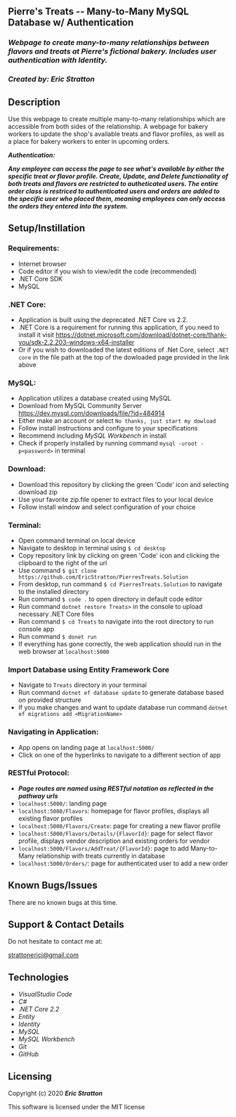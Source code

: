 ## Pierre's Treats -- Many-to-Many MySQL Database w/ Authentication

### _Webpage to create many-to-many relationships between flavors and treats at Pierre's fictional bakery. Includes user authentication with Identity._

### _Created by: Eric Stratton_

## Description

Use this webpage to create multiple many-to-many relationships which are accessible from both sides of the relationship. A webpage for bakery workers to update the shop's available treats and flavor profiles, as well as a place for bakery workers to enter in upcoming orders.

**_Authentication:_** 

**_Any employee can access the page to see what's available by either the specific treat or flavor profile. Create, Update, and Delete functionality of both treats and flavors are restricted to autheticated users. The entire order class is restriced to authenticated users and orders are added to the specific user who placed them, meaning employees can only access the orders they entered into the system._**

## Setup/Instillation

### Requirements:

- Internet browser
- Code editor if you wish to view/edit the code (recommended)
- .NET Core SDK
- MySQL 

### .NET Core:

- Application is built using the deprecated .NET Core vs 2.2.
- .NET Core is a requirement for running this application, if you need to install it visit <https://dotnet.microsoft.com/download/dotnet-core/thank-you/sdk-2.2.203-windows-x64-installer>
- Or if you wish to downloaded the latest editions of .Net Core, select `.NET core` in the file path at the top of the dowloaded page provided in the link above

### MySQL:

- Application utilizes a database created using MySQL
- Download from MySQL Community Server <https://dev.mysql.com/downloads/file/?id=484914>
- Either make an account or select `No thanks, just start my dowload`
- Follow install instructions and configure to your specifications
- Recommend including _MySQL Workbench_ in install
- Check if properly installed by running command `mysql -uroot -p<password>` in terminal

### Download: 

- Download this repository by clicking the green 'Code' icon and selecting download zip
- Use your favorite zip.file opener to extract files to your local device
- Follow install window and select configuration of your choice

### Terminal:

- Open command terminal on local device
- Navigate to desktop in terminal using `$ cd desktop`
- Copy repository link by clicking on green 'Code' icon and clicking the clipboard to the right of the url
- Use command `$ git clone https://github.com/EricStratton/PierresTreats.Solution`
- From desktop, run command `$ cd PierresTreats.Solution` to navigate to the installed directory
- Run command `$ code .` to open directory in default code editor
- Run command `dotnet restore Treats>` in the console to upload necessary .NET Core files
- Run command `$ cd Treats` to navigate into the root directory to run console app
- Run command `$ donet run` 
- If everything has gone correctly, the web application should run in the web browser at `localhost:5000`

### Import Database using Entity Framework Core

- Navigate to `Treats` directory in your terminal
- Run command `dotnet ef database update` to generate database based on provided structure
- If you make changes and want to update database run command `dotnet ef migrations add <MigrationName>`

### Navigating in Application:

- App opens on landing page at `localhost:5000/`
- Click on one of the hyperlinks to navigate to a different section of app

### RESTful Protocol:

- **_Page routes are named using RESTful notation as reflected in the pathway urls_**
- `localhost:5000/`: landing page
- `localhost:5000/Flavors`: homepage for flavor profiles, displays all existing flavor profiles
- `localhost:5000/Flavors/Create`: page for creating a new flavor profile
- `localhost:5000/Flavors/Details/{FlavorId}`: page for select flavor profile, displays vendor description and existing orders for vendor
- `localhost:5000/Flavors/AddTreat/{FlavorId}`: page to add Many-to-Many relationship with treats currently in database
- `localhost:5000/Orders/`: page for authenticated user to add a new order


## Known Bugs/Issues

There are no known bugs at this time.

## Support & Contact Details

Do not hesitate to contact me at:

<strattonericj@gmail.com>

## Technologies 

- _VisualStudio Code_
- _C#_
- _.NET Core 2.2_
- _Entity_
- _Identity_
- _MySQL_
- _MySQL Workbench_
- _Git_
- _GitHub_

## Licensing

Copyright (c) 2020 **_Eric Stratton_**

This software is licensed under the MIT license